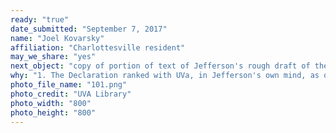 ```yaml
---
ready: "true"
date_submitted: "September 7, 2017"
name: "Joel Kovarsky"
affiliation: "Charlottesville resident"
may_we_share: "yes"
next_object: "copy of portion of text of Jefferson's rough draft of the Declaration of Independence"
why: "1. The Declaration ranked with UVa, in Jefferson's own mind, as one of his crowning achievements. 2. This rough draft included Jefferson's stinging rebuke of George III over the issue of slavery. See text at https://www.loc.gov/exhibits/declara/ruffdrft.html .   The specific text of a portion removed from the final version: \"...he has waged cruel war against human nature itself, violating it's most sacred rights of life & liberty in the persons of a distant people who never offended him, captivating & carrying them into slavery in another hemisphere, or to incur miserable death in their transportation thither. this piratical warfare, the opprobrium of infidel powers, is the warfare of the CHRISTIAN king of Great Britain. determined to keep open a market where MEN should be bought & sold, he has prostituted his negative for suppressing every legislative attempt to prohibit or to restrain this execrable commerce: and that this assemblage of horrors might want no fact of distinguished die, he is now exciting those very people to rise in arms among us, and to purchase that liberty of which he has deprived them, & murdering the people upon whom he also obtruded them; thus paying off former crimes committed against the liberties of one people, with crimes which he urges them to commit against the lives of another.\"  Many people now talk about Jefferson's \"problem\" with slavery. There should be a little bit dedicated to the complexities of his views and behaviors. I think this fits within the scope of the objects related to the history of UVA."
photo_file_name: "101.png"
photo_credit: "UVA Library"
photo_width: "800"
photo_height: "800"
---
```

